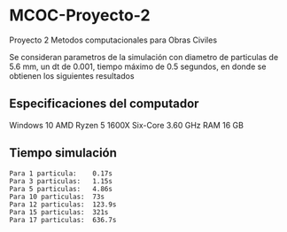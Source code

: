 # MCOC-Proyecto-2
Proyecto 2 Metodos computacionales para Obras Civiles

Se consideran parametros de la simulación con diametro de particulas de 5.6 mm, un dt de 0.001, tiempo máximo de 0.5 segundos, en donde se obtienen los siguientes resultados

## Especificaciones del computador
  
  Windows 10
  AMD Ryzen 5 1600X Six-Core 3.60 GHz
  RAM 16 GB

## Tiempo simulación

  	Para 1 particula:    0.17s
	Para 3 particulas:   1.15s
	Para 5 particulas:   4.86s
	Para 10 particulas:  73s
	Para 12 particulas:  123.9s
	Para 15 particulas:  321s
	Para 17 particulas:  636.7s
